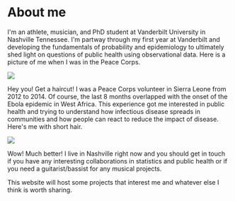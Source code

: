 
# About me

I'm an athlete, musician, and PhD student at Vanderbilt University in Nashville Tennessee.  I'm partway through my first year at Vanderbilt and developing the fundamentals of probability and epidemiology to ultimately shed light on questions of public health using observational data.  Here is a picture of me when I was in the Peace Corps.

![](https://michaelleewilliams.github.io/10514247_10204367675457109_691172370308946835_o.jpg)

Hey you! Get a haircut! I was a Peace Corps volunteer in Sierra Leone from 2012 to 2014.  Of course, the last 8 months overlapped with the onset of the Ebola epidemic in West Africa.  This experience got me interested in public health and trying to understand how infectious disease spreads in communities and how people can react to reduce the impact of disease.  Here's me with short hair.

![](https://michaelleewilliams.github.io/smallface.jpeg)

Wow! Much better! I live in Nashville right now and you should get in touch if you have any interesting collaborations in statistics and public health or if you need a guitarist/bassist for any musical projects.

This website will host some projects that interest me and whatever else I think is worth sharing.
